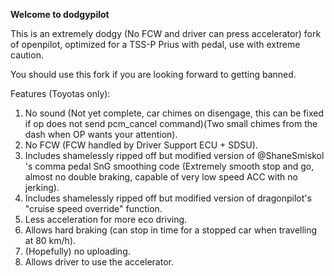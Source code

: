 **Welcome to dodgypilot**

This is an extremely dodgy (No FCW and driver can press accelerator) fork of openpilot, optimized for a TSS-P Prius with pedal, use with extreme caution.

You should use this fork if you are looking forward to getting banned.

Features (Toyotas only):
1. No sound (Not yet complete, car chimes on disengage, this can be fixed if op does not send pcm_cancel command)(Two small chimes from the dash when OP wants your attention).
2. No FCW (FCW handled by Driver Support ECU + SDSU).
3. Includes shamelessly ripped off but modified version of @ShaneSmiskol 's comma pedal SnG smoothing code (Extremely smooth stop and go, almost no double braking, capable of very low speed ACC with no jerking).
4. Includes shamelessly ripped off but modified version of dragonpilot's "cruise speed override" function.
5. Less acceleration for more eco driving.
6. Allows hard braking (can stop in time for a stopped car when travelling at 80 km/h).
7. (Hopefully) no uploading.
8. Allows driver to use the accelerator.